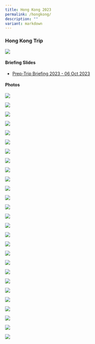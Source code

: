 ```yaml
---
title: Hong Kong 2023
permalink: /hongkong/
description: ""
variant: markdown
---
```

### Hong Kong Trip

![](/images/YSS%20Exp/YSS_Goes_Global/hongkong_trip.jpeg)

#### Briefing Slides

* [Prep-Trip Briefing 2023 - 06 Oct 2023](/files/YSS%20Goes%20Global/yss_hkg_pre-trip_briefing-2023-1.pdf)

#### Photos

![](/images/YSS%20Exp/YSS_Goes_Global/HongKong_1.JPG)

![](/images/YSS%20Exp/YSS_Goes_Global/HongKong_2.JPG)

![](/images/YSS%20Exp/YSS_Goes_Global/HongKong_3.JPG)

![](/images/YSS%20Exp/YSS_Goes_Global/HongKong_4.JPG)

![](/images/YSS%20Exp/YSS_Goes_Global/HongKong_5.JPG)

![](/images/YSS%20Exp/YSS_Goes_Global/HongKong_6.JPG)

![](/images/YSS%20Exp/YSS_Goes_Global/HongKong_7.JPG)

![](/images/YSS%20Exp/YSS_Goes_Global/HongKong_8.JPG)

![](/images/YSS%20Exp/YSS_Goes_Global/HongKong_9.JPG)

![](/images/YSS%20Exp/YSS_Goes_Global/HongKong_10.JPG)

![](/images/YSS%20Exp/YSS_Goes_Global/HongKong_11.JPG)

![](/images/YSS%20Exp/YSS_Goes_Global/HongKong_12.JPG)

![](/images/YSS%20Exp/YSS_Goes_Global/HongKong_13.JPG)

![](/images/YSS%20Exp/YSS_Goes_Global/HongKong_14.JPG)

![](/images/YSS%20Exp/YSS_Goes_Global/HongKong_15.JPG)

![](/images/YSS%20Exp/YSS_Goes_Global/HongKong_16.JPG)

![](/images/YSS%20Exp/YSS_Goes_Global/HongKong_17.JPG)

![](/images/YSS%20Exp/YSS_Goes_Global/HongKong_18.JPG)

![](/images/YSS%20Exp/YSS_Goes_Global/HongKong_19.JPG)

![](/images/YSS%20Exp/YSS_Goes_Global/HongKong_20.JPG)

![](/images/YSS%20Exp/YSS_Goes_Global/HongKong_21.JPG)

![](/images/YSS%20Exp/YSS_Goes_Global/HongKong_22.JPG)

![](/images/YSS%20Exp/YSS_Goes_Global/HongKong_23.JPG)

![](/images/YSS%20Exp/YSS_Goes_Global/HongKong_24.JPG)

![](/images/YSS%20Exp/YSS_Goes_Global/HongKong_25.JPG)

![](/images/YSS%20Exp/YSS_Goes_Global/HongKong_26.JPG)

![](/images/YSS%20Exp/YSS_Goes_Global/HongKong_27.JPG)